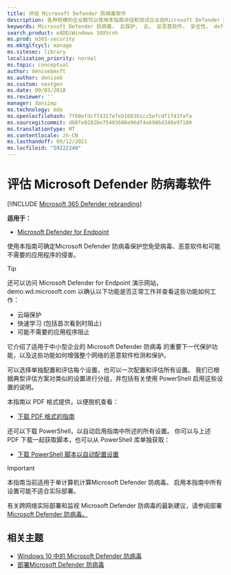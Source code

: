 ```yaml
---
title: 评估 Microsoft Defender 防病毒软件
description: 各种规模的企业都可以使用本指南评估和测试企业在Microsoft Defender 防病毒提供的Windows 10。
keywords: Microsoft Defender 防病毒， 云保护， 云， 反恶意软件， 安全性， defender， 评估， 测试， 保护， 比较， 实时保护
search.product: eADQiWindows 10XVcnh
ms.prod: m365-security
ms.mktglfcycl: manage
ms.sitesec: library
localization_priority: normal
ms.topic: conceptual
author: denisebmsft
ms.author: deniseb
ms.custom: nextgen
ms.date: 09/03/2018
ms.reviewer: ''
manager: dansimp
ms.technology: mde
ms.openlocfilehash: 7f68efdcf74317efeb1683b1cc5efcdf1f43fafa
ms.sourcegitcommit: d08fe0282be75483608e96df4e6986d346e97180
ms.translationtype: MT
ms.contentlocale: zh-CN
ms.lasthandoff: 09/12/2021
ms.locfileid: "59222240"
---
```

# <a name="evaluate-microsoft-defender-antivirus"></a>评估 Microsoft Defender 防病毒软件

[!INCLUDE [Microsoft 365 Defender rebranding](../../includes/microsoft-defender.md)]


**适用于：**

- [Microsoft Defender for Endpoint](/microsoft-365/security/defender-endpoint/)

使用本指南可确定Microsoft Defender 防病毒保护您免受病毒、恶意软件和可能不需要的应用程序的侵害。

> [!TIP]
>还可以访问 Microsoft Defender for Endpoint 演示[](https://demo.wd.microsoft.com?ocid=cx-wddocs-testground)网站，demo.wd.microsoft.com 以确认以下功能是否正常工作并查看这些功能如何工作：
>
> - 云端保护
> - 快速学习 (包括首次看到时阻止) 
> - 可能不需要的应用程序阻止

它介绍了适用于中小型企业的 Microsoft Defender 防病毒 的重要下一代保护功能，以及这些功能如何增强整个网络的恶意软件检测和保护。

可以选择单独配置和评估每个设置，也可以一次配置和评估所有设置。 我们已根据典型评估方案对类似的设置进行分组，并包括有关使用 PowerShell 启用这些设置的说明。

本指南以 PDF 格式提供，以便脱机查看：

- [下载 PDF 格式的指南](https://www.microsoft.com/download/details.aspx?id=54795)

还可以下载 PowerShell，以自动启用指南中所述的所有设置。 你可以与上述 PDF 下载一起获取脚本，也可以从 PowerShell 库单独获取：

- [下载 PowerShell 脚本以自动配置设置](https://www.powershellgallery.com/packages/WindowsDefender_InternalEvaluationSettings)

> [!IMPORTANT]
> 本指南当前适用于单计算机计算Microsoft Defender 防病毒。 启用本指南中所有设置可能不适合实际部署。
>
> 有关跨网络实际部署和监视 Microsoft Defender 防病毒的最新建议，请参阅部署[Microsoft Defender 防病毒。](deploy-manage-report-microsoft-defender-antivirus.md)

## <a name="related-topics"></a>相关主题

- [Windows 10 中的 Microsoft Defender 防病毒](microsoft-defender-antivirus-in-windows-10.md)
- [部署Microsoft Defender 防病毒](deploy-manage-report-microsoft-defender-antivirus.md)